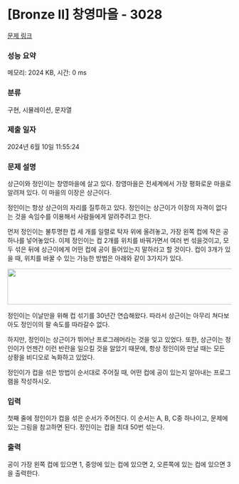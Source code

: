 # [Bronze II] 창영마을 - 3028 

[문제 링크](https://www.acmicpc.net/problem/3028) 

### 성능 요약

메모리: 2024 KB, 시간: 0 ms

### 분류

구현, 시뮬레이션, 문자열

### 제출 일자

2024년 6월 10일 11:55:24

### 문제 설명

<p>상근이와 정인이는 창영마을에 살고 있다. 창영마을은 전세계에서 가장 평화로운 마을로 알려져 있다. 이 마을의 이장은 상근이다.</p>

<p>정인이는 항상 상근이의 자리를 질투하고 있다. 정인이는 상근이가 이장의 자격이 없다는 것을 속임수를 이용해서 사람들에게 알려주려고 한다. </p>

<p>먼저 정인이는 불투명한 컵 세 개를 일렬로 탁자 위에 올려놓고, 가장 왼쪽 컵에 작은 공 하나를 넣어놓았다. 이제 정인이는 컵 2개를 위치를 바꿔가면서 여러 번 섞을것이고, 모두 섞은 뒤에 상근이에게 어떤 컵에 공이 들어있는지 말하라고 할 것이다. 컵이 3개가 있을 때, 위치를 바꿀 수 있는 가능한 방법은 아래와 같이 3가지가 있다.</p>

<p style="text-align: center;"><img alt="" src="https://upload.acmicpc.net/dd088d62-0715-46dc-ae95-5d0279156ced/-/preview/" style="width: 529px; height: 81px;"></p>

<p>정인이는 이날만을 위해 컵 섞기를 30년간 연습해왔다. 따라서 상근이는 아무리 쳐다보아도 정인이의 팔 속도를 따라갈수 없다.</p>

<p>하지만, 정인이는 상근이가 뛰어난 프로그래머라는 것을 잊고 있었다. 또한, 상근이는 정인이가 언젠간 이런 반란을 일으킬 것을 알았기 때문에, 항상 정인이와 만날 때는 모든 상황을 비디오로 녹화하고 있었다.</p>

<p>정인이가 컵을 섞은 방법이 순서대로 주어질 때, 어떤 컵에 공이 있는지 알아내는 프로그램을 작성하시오.</p>

### 입력 

 <p>첫째 줄에 정인이가 컵을 섞은 순서가 주어진다. 이 순서는 A, B, C중 하나이고, 문제에 있는 그림을 참고하면 된다. 정인이는 컵을 최대 50번 섞는다.</p>

### 출력 

 <p>공이 가장 왼쪽 컵에 있으면 1, 중앙에 있는 컵에 있으면 2, 오른쪽에 있는 컵에 있으면 3을 출력한다.</p>

